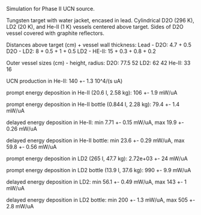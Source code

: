 Simulation for Phase II UCN source.

Tungsten target with water jacket, encased in lead.
Cylindrical D2O (296 K), LD2 (20 K), and He-II (1 K) vessels centered above target.
Sides of D2O vessel covered with graphite reflectors.

Distances above target (cm) + vessel wall thickness:
Lead - D2O: 4.7 + 0.5
D2O - LD2: 8 + 0.5 + 1 + 0.5
LD2 - HE-II: 15 + 0.3 + 0.8 + 0.2

Outer vessel sizes (cm) - height, radius:
D2O: 77.5 52
LD2: 62 42
He-II: 33 16

UCN production in He-II:
140 +- 1.3 10^4/(s uA)

prompt energy deposition in He-II (20.6 l, 2.58 kg):
106 +- 1.9 mW/uA

prompt energy deposition in He-II bottle (0.844 l, 2.28 kg):
79.4 +- 1.4 mW/uA

delayed energy deposition in He-II:
min 7.71 +- 0.15 mW/uA, max 19.9 +- 0.26 mW/uA

delayed energy deposition in He-II bottle:
min 23.6 +- 0.29 mW/uA, max 59.8 +- 0.56 mW/uA

prompt energy deposition in LD2 (265 l, 47.7 kg):
2.72e+03 +- 24 mW/uA

prompt energy deposition in LD2 bottle (13.9 l, 37.6 kg):
990 +- 9.9 mW/uA

delayed energy deposition in LD2:
min 56.1 +- 0.49 mW/uA, max 143 +- 1 mW/uA

delayed energy deposition in LD2 bottle:
min 200 +- 1.3 mW/uA, max 505 +- 2.8 mW/uA

